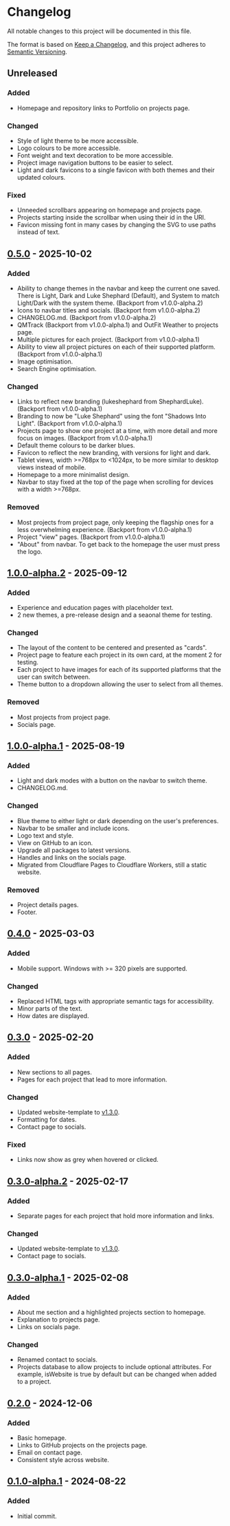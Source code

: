 # Changelog

All notable changes to this project will be documented in this file.

The format is based on [Keep a Changelog](https://keepachangelog.com/en/1.1.0/),
and this project adheres to [Semantic Versioning](https://semver.org/spec/v2.0.0.html).

## Unreleased

### Added
- Homepage and repository links to Portfolio on projects page.

### Changed
- Style of light theme to be more accessible.
- Logo colours to be more accessible.
- Font weight and text decoration to be more accessible.
- Project image navigation buttons to be easier to select.
- Light and dark favicons to a single favicon with both themes and their updated colours.

### Fixed
- Unneeded scrollbars appearing on homepage and projects page.
- Projects starting inside the scrollbar when using their id in the URI.
- Favicon missing font in many cases by changing the SVG to use paths instead of text.

## [0.5.0] - 2025-10-02

### Added

- Ability to change themes in the navbar and keep the current one saved. There is Light, Dark and Luke Shephard (Default), and System to match Light/Dark with the system theme. (Backport from v1.0.0-alpha.2)
- Icons to navbar titles and socials. (Backport from v1.0.0-alpha.2)
- CHANGELOG.md. (Backport from v1.0.0-alpha.2)
- QMTrack (Backport from v1.0.0-alpha.1) and OutFit Weather to projects page.
- Multiple pictures for each project. (Backport from v1.0.0-alpha.1)
- Ability to view all project pictures on each of their supported platform. (Backport from v1.0.0-alpha.1)
- Image optimisation.
- Search Engine optimisation.

### Changed

- Links to reflect new branding (lukeshephard from ShephardLuke). (Backport from v1.0.0-alpha.1)
- Branding to now be "Luke Shephard" using the font "Shadows Into Light". (Backport from v1.0.0-alpha.1)
- Projects page to show one project at a time, with more detail and more focus on images. (Backport from v1.0.0-alpha.1)
- Default theme colours to be darker blues.
- Favicon to reflect the new branding, with versions for light and dark.
- Tablet views, width >=768px to <1024px, to be more similar to desktop views instead of mobile.
- Homepage to a more minimalist design.
- Navbar to stay fixed at the top of the page when scrolling for devices with a width >=768px.

### Removed

- Most projects from project page, only keeping the flagship ones for a less overwhelming experience. (Backport from v1.0.0-alpha.1)
- Project "view" pages. (Backport from v1.0.0-alpha.1)
- "About" from navbar. To get back to the homepage the user must press the logo.

## [1.0.0-alpha.2] - 2025-09-12

### Added

- Experience and education pages with placeholder text.
- 2 new themes, a pre-release design and a seaonal theme for testing.

### Changed

- The layout of the content to be centered and presented as "cards".
- Project page to feature each project in its own card, at the moment 2 for testing.
- Each project to have images for each of its supported platforms that the user can switch between.
- Theme button to a dropdown allowing the user to select from all themes.

### Removed

- Most projects from project page.
- Socials page.

## [1.0.0-alpha.1] - 2025-08-19

### Added

- Light and dark modes with a button on the navbar to switch theme.
- CHANGELOG.md.

### Changed

- Blue theme to either light or dark depending on the user's preferences.
- Navbar to be smaller and include icons.
- Logo text and style.
- View on GitHub to an icon.
- Upgrade all packages to latest versions.
- Handles and links on the socials page.
- Migrated from Cloudflare Pages to Cloudflare Workers, still a static website.

### Removed

- Project details pages.
- Footer.

## [0.4.0] - 2025-03-03

### Added

- Mobile support. Windows with >= 320 pixels are supported.

### Changed

- Replaced HTML tags with appropriate semantic tags for accessibility.
- Minor parts of the text.
- How dates are displayed.

## [0.3.0] - 2025-02-20

### Added

- New sections to all pages.
- Pages for each project that lead to more information.

### Changed

- Updated website-template to [v1.3.0](https://github.com/lukeshephard/website-template/releases/tag/v1.3.0).
- Formatting for dates.
- Contact page to socials.

### Fixed
- Links now show as grey when hovered or clicked.

## [0.3.0-alpha.2] - 2025-02-17

### Added

- Separate pages for each project that hold more information and links.

### Changed

- Updated website-template to [v1.3.0](https://github.com/lukeshephard/website-template/releases/tag/v1.3.0).
- Contact page to socials.

## [0.3.0-alpha.1] - 2025-02-08

### Added

- About me section and a highlighted projects section to homepage.
- Explanation to projects page.
- Links on socials page.

### Changed
- Renamed contact to socials.
- Projects database to allow projects to include optional attributes. For example, isWebsite is true by default but can be changed when added to a project.

## [0.2.0] - 2024-12-06

### Added

- Basic homepage.
- Links to GitHub projects on the projects page.
- Email on contact page.
- Consistent style across website.

## [0.1.0-alpha.1] - 2024-08-22

### Added

- Initial commit.

[0.5.0]: https://github.com/lukeshephard/portfolio/compare/v0.4.0...v0.5.0
[1.0.0-alpha.2]: https://github.com/lukeshephard/portfolio/compare/v0.1.0-alpha.1...v1.0.0-alpha.2
[1.0.0-alpha.1]: https://github.com/lukeshephard/portfolio/compare/v0.4.0...v1.0.0-alpha.1
[0.4.0]: https://github.com/lukeshephard/portfolio/compare/v0.3.0...v0.4.0
[0.3.0]: https://github.com/lukeshephard/portfolio/compare/v0.2.0...v0.3.0
[0.3.0-alpha.2]: https://github.com/lukeshephard/portfolio/compare/v0.3.0-alpha.1...v0.3.0-alpha.2
[0.3.0-alpha.1]: https://github.com/lukeshephard/portfolio/compare/v0.2.0...v0.3.0-alpha.1
[0.2.0]: https://github.com/lukeshephard/portfolio/compare/v0.1.0-alpha.1...v0.2.0
[0.1.0-alpha.1]: https://github.com/lukeshephard/portfolio/commits/v0.1.0-alpha.1